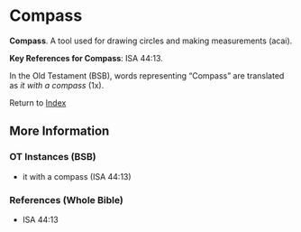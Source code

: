 # Compass
**Compass**. 
A tool used for drawing circles and making measurements (acai). 


**Key References for Compass**: 
ISA 44:13. 


In the Old Testament (BSB), words representing “Compass” are translated as 
*it with a compass* (1x). 




Return to [Index](00-Index.md)

## More Information

### OT Instances (BSB)

* it with a compass (ISA 44:13)



### References (Whole Bible)

* ISA 44:13



